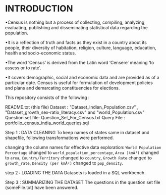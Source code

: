 # INTRODUCTION
•Census is nothing but a process of collecting, compiling, analyzing, evaluating, publishing and disseminating statistical data regarding the population.

•It is a reflection of truth and facts as they exist in a country about its people, their diversity of habitation, religion, culture, language, education, health and socio-economic status.

•The word ‘Census’ is derived from the Latin word ‘Censere’ meaning ‘to assess or to rate’.

•It covers demographic, social and economic data and are provided as of a particular date. Census is useful for formulation of development policies and plans and demarcating constituencies for elections.

This repository consists of the following :

README.txt (this file)
Dataset : "Dataset_Indian_Population.csv" , "Dataset_growth_sex-ratio_literacy.csv" and "world_Population.csv"
Question set file: Question_Set_For_Census.txt
Query File : portfolio_census_india_world_queries.sql

Step 1 : DATA CLEANING
To keep names of states same in dataset and shapefile, following transformations were performed.

changing the column names for effective data exploration: 
`World Population Percentage` changed to `world_population_percentage`,
`Area (kmÂ²)` changed to `area`,
`Country/Territory` changed to `country`,
`Growth Rate` changed to `growth_rate`,
`Density (per kmÂ²)` changed to `pop_density`.

step 2 : LOADING THE DATA
Datasets is loaded in a SQL workbench.

Step 3 : SUMMARIZING THE DATASET
The questions in the question set file (someFile.txt) have been answered.

